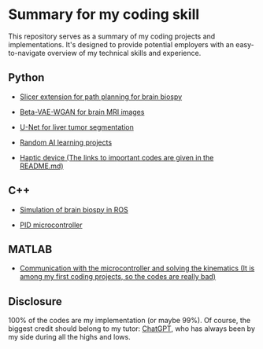 # Summary for my coding skill

This repository serves as a summary of my coding projects and implementations. It's designed to provide potential employers with an easy-to-navigate overview of my technical skills and experience.

## Python

- [Slicer extension for path planning for brain biospy](https://github.com/dthung99/Image_guided_Navigation_for_Robotics_MSc_course/blob/main/Needle_Path_planning/Needle_Path_Planning/Needle_Path_Planning.py)

- [Beta-VAE-WGAN for brain MRI images](https://github.com/dthung99/VAE_GAN_for_brain_MRI_images/blob/main/vae-gan-neonatal-mri.ipynb)

- [U-Net for liver tumor segmentation](https://github.com/dthung99/U_Net_for_liver_tumor_segmentation/blob/main/u-net-liver-segmentation.ipynb)

- [Random AI learning projects](https://github.com/dthung99/AI_small_project)

- [Haptic device (The links to important codes are given in the README.md)](https://github.com/dthung99/Advanced_Medical_Robotics_MSc_course)

## C++

- [Simulation of brain biospy in ROS](https://github.com/dthung99/Image_guided_Navigation_for_Robotics_MSc_course/blob/main/ROS_needle_insert_simulation_ws/src/needle_path_simulation/src/move_robot.cpp)

- [PID microcontroller](https://github.com/dthung99/Applied_Medical_Robotics_MSc_course/blob/main/Arduino/microcontroller/microcontroller.ino)

## MATLAB

- [Communication with the microcontroller and solving the kinematics (It is among my first coding projects, so the codes are really bad)](https://github.com/dthung99/Applied_Medical_Robotics_MSc_course/tree/main/MATLAB)

## Disclosure

100% of the codes are my implementation (or maybe 99%). Of course, the biggest credit should belong to my tutor: [ChatGPT](https://openai.com/index/chatgpt/), who has always been by my side during all the highs and lows.
